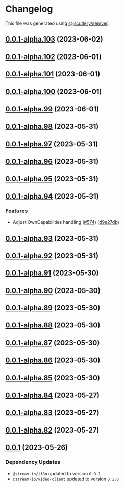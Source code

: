 # Changelog

This file was generated using [@jscutlery/semver](https://github.com/jscutlery/semver).

## [0.0.1-alpha.103](https://github.com/GetStream/stream-video-js/compare/@stream-io/video-react-bindings-0.0.1-alpha.102...@stream-io/video-react-bindings-0.0.1-alpha.103) (2023-06-02)



## [0.0.1-alpha.102](https://github.com/GetStream/stream-video-js/compare/@stream-io/video-react-bindings-0.0.1-alpha.101...@stream-io/video-react-bindings-0.0.1-alpha.102) (2023-06-01)



## [0.0.1-alpha.101](https://github.com/GetStream/stream-video-js/compare/@stream-io/video-react-bindings-0.0.1-alpha.100...@stream-io/video-react-bindings-0.0.1-alpha.101) (2023-06-01)



## [0.0.1-alpha.100](https://github.com/GetStream/stream-video-js/compare/@stream-io/video-react-bindings-0.0.1-alpha.99...@stream-io/video-react-bindings-0.0.1-alpha.100) (2023-06-01)



## [0.0.1-alpha.99](https://github.com/GetStream/stream-video-js/compare/@stream-io/video-react-bindings-0.0.1-alpha.98...@stream-io/video-react-bindings-0.0.1-alpha.99) (2023-06-01)



## [0.0.1-alpha.98](https://github.com/GetStream/stream-video-js/compare/@stream-io/video-react-bindings-0.0.1-alpha.97...@stream-io/video-react-bindings-0.0.1-alpha.98) (2023-05-31)



## [0.0.1-alpha.97](https://github.com/GetStream/stream-video-js/compare/@stream-io/video-react-bindings-0.0.1-alpha.96...@stream-io/video-react-bindings-0.0.1-alpha.97) (2023-05-31)



## [0.0.1-alpha.96](https://github.com/GetStream/stream-video-js/compare/@stream-io/video-react-bindings-0.0.1-alpha.95...@stream-io/video-react-bindings-0.0.1-alpha.96) (2023-05-31)



## [0.0.1-alpha.95](https://github.com/GetStream/stream-video-js/compare/@stream-io/video-react-bindings-0.0.1-alpha.94...@stream-io/video-react-bindings-0.0.1-alpha.95) (2023-05-31)



## [0.0.1-alpha.94](https://github.com/GetStream/stream-video-js/compare/@stream-io/video-react-bindings-0.0.1-alpha.93...@stream-io/video-react-bindings-0.0.1-alpha.94) (2023-05-31)


### Features

* Adjust OwnCapabilities handling ([#574](https://github.com/GetStream/stream-video-js/issues/574)) ([d9e27db](https://github.com/GetStream/stream-video-js/commit/d9e27db65e641241d5ec5a9a72a94f118ece284d))



## [0.0.1-alpha.93](https://github.com/GetStream/stream-video-js/compare/@stream-io/video-react-bindings-0.0.1-alpha.92...@stream-io/video-react-bindings-0.0.1-alpha.93) (2023-05-31)



## [0.0.1-alpha.92](https://github.com/GetStream/stream-video-js/compare/@stream-io/video-react-bindings-0.0.1-alpha.91...@stream-io/video-react-bindings-0.0.1-alpha.92) (2023-05-31)



## [0.0.1-alpha.91](https://github.com/GetStream/stream-video-js/compare/@stream-io/video-react-bindings-0.0.1-alpha.90...@stream-io/video-react-bindings-0.0.1-alpha.91) (2023-05-30)



## [0.0.1-alpha.90](https://github.com/GetStream/stream-video-js/compare/@stream-io/video-react-bindings-0.0.1-alpha.89...@stream-io/video-react-bindings-0.0.1-alpha.90) (2023-05-30)



## [0.0.1-alpha.89](https://github.com/GetStream/stream-video-js/compare/@stream-io/video-react-bindings-0.0.1-alpha.88...@stream-io/video-react-bindings-0.0.1-alpha.89) (2023-05-30)



## [0.0.1-alpha.88](https://github.com/GetStream/stream-video-js/compare/@stream-io/video-react-bindings-0.0.1-alpha.87...@stream-io/video-react-bindings-0.0.1-alpha.88) (2023-05-30)



## [0.0.1-alpha.87](https://github.com/GetStream/stream-video-js/compare/@stream-io/video-react-bindings-0.0.1-alpha.86...@stream-io/video-react-bindings-0.0.1-alpha.87) (2023-05-30)



## [0.0.1-alpha.86](https://github.com/GetStream/stream-video-js/compare/@stream-io/video-react-bindings-0.0.1-alpha.85...@stream-io/video-react-bindings-0.0.1-alpha.86) (2023-05-30)



## [0.0.1-alpha.85](https://github.com/GetStream/stream-video-js/compare/@stream-io/video-react-bindings-0.0.1-alpha.84...@stream-io/video-react-bindings-0.0.1-alpha.85) (2023-05-30)



## [0.0.1-alpha.84](https://github.com/GetStream/stream-video-js/compare/@stream-io/video-react-bindings-0.0.1-alpha.83...@stream-io/video-react-bindings-0.0.1-alpha.84) (2023-05-27)



## [0.0.1-alpha.83](https://github.com/GetStream/stream-video-js/compare/@stream-io/video-react-bindings-0.0.1-alpha.82...@stream-io/video-react-bindings-0.0.1-alpha.83) (2023-05-27)



## [0.0.1-alpha.82](https://github.com/GetStream/stream-video-js/compare/@stream-io/video-react-bindings-0.0.1-alpha.81...@stream-io/video-react-bindings-0.0.1-alpha.82) (2023-05-27)



## [0.0.1](https://github.com/GetStream/stream-video-js/compare/@stream-io/video-react-bindings-0.0.1-alpha.81...@stream-io/video-react-bindings-0.0.1) (2023-05-26)

### Dependency Updates

* `@stream-io/i18n` updated to version `0.0.1`
* `@stream-io/video-client` updated to version `0.1.0`
